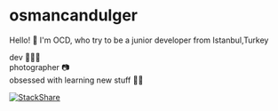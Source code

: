 # osmancandulger


Hello! 🤙 I'm OCD, who try to be a junior developer from Istanbul,Turkey 

dev 👨🏻‍💻\
photographer 📷\
obsessed with learning new stuff 🏃🏻

[![StackShare](http://img.shields.io/badge/tech-stack-0690fa.svg?style=flat)](https://stackshare.io/osmancandulger/my-stack)
